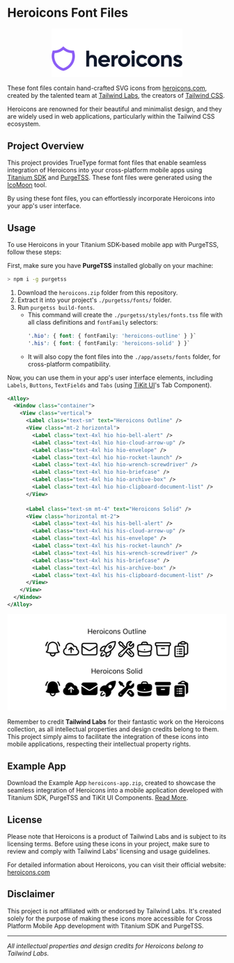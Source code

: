 # Heroicons Font Files

<p align="center">
  <a href="https://heroicons.com/" target="_blank">
    <img src="./images/logo-light.svg" alt="Heroicons Logo" width="300">
  </a>
</p>

These font files contain hand-crafted SVG icons from [heroicons.com](https://heroicons.com), created by the talented team at [Tailwind Labs](https://github.com/tailwindlabs), the creators of [Tailwind CSS](https://tailwindcss.com).

Heroicons are renowned for their beautiful and minimalist design, and they are widely used in web applications, particularly within the Tailwind CSS ecosystem.

## Project Overview

This project provides TrueType format font files that enable seamless integration of Heroicons into your cross-platform mobile apps using [Titanium SDK](https://titaniumsdk.com) and [PurgeTSS](https://purgetss.com). These font files were generated using the [IcoMoon](https://icomoon.io/) tool.

By using these font files, you can effortlessly incorporate Heroicons into your app's user interface.

## Usage

To use Heroicons in your Titanium SDK-based mobile app with PurgeTSS, follow these steps:

First, make sure you have **PurgeTSS** installed globally on your machine:

```bash
> npm i -g purgetss
```

1. Download the `heroicons.zip` folder from this repository.
2. Extract it into your project's `./purgetss/fonts/` folder.
3. Run `purgetss build-fonts`.
   - This command will create the `./purgetss/styles/fonts.tss` file with all class definitions and `fontFamily` selectors:
      ```scss
      '.hio': { font: { fontFamily: 'heroicons-outline' } }`
      '.his': { font: { fontFamily: 'heroicons-solid' } }`
      ```
   - It will also copy the font files into the `./app/assets/fonts` folder, for cross-platform compatibility.

Now, you can use them in your app's user interface elements, including `Labels`, `Buttons`, `TextFields` and `Tabs` (using [TiKit UI](https://purgetss.com/tikit#tabs)'s Tab Component).

```xml
<Alloy>
  <Window class="container">
    <View class="vertical">
      <Label class="text-sm" text="Heroicons Outline" />
      <View class="mt-2 horizontal">
        <Label class="text-4xl hio hio-bell-alert" />
        <Label class="text-4xl hio hio-cloud-arrow-up" />
        <Label class="text-4xl hio hio-envelope" />
        <Label class="text-4xl hio hio-rocket-launch" />
        <Label class="text-4xl hio hio-wrench-screwdriver" />
        <Label class="text-4xl hio hio-briefcase" />
        <Label class="text-4xl hio hio-archive-box" />
        <Label class="text-4xl hio hio-clipboard-document-list" />
      </View>

      <Label class="text-sm mt-4" text="Heroicons Solid" />
      <View class="horizontal mt-2">
        <Label class="text-4xl his his-bell-alert" />
        <Label class="text-4xl his his-cloud-arrow-up" />
        <Label class="text-4xl his his-envelope" />
        <Label class="text-4xl his his-rocket-launch" />
        <Label class="text-4xl his his-wrench-screwdriver" />
        <Label class="text-4xl his his-briefcase" />
        <Label class="text-4xl his his-archive-box" />
        <Label class="text-4xl his his-clipboard-document-list" />
      </View>
    </View>
  </Window>
</Alloy>
```

<p align="center">
  <img src="./images/icons.png" alt="Heroicons" width="600">
</p>

Remember to credit **Tailwind Labs** for their fantastic work on the Heroicons collection, as all intellectual properties and design credits belong to them. This project simply aims to facilitate the integration of these icons into mobile applications, respecting their intellectual property rights.

## Example App
Download the Example App `heroicons-app.zip`, created to showcase the seamless integration of Heroicons into a mobile application developed with Titanium SDK, PurgeTSS and TiKit UI Components. [Read More](./heroicons-app/README.md).

## License

Please note that Heroicons is a product of Tailwind Labs and is subject to its licensing terms. Before using these icons in your project, make sure to review and comply with Tailwind Labs' licensing and usage guidelines.

For detailed information about Heroicons, you can visit their official website: [heroicons.com](https://heroicons.com/)

## Disclaimer

This project is not affiliated with or endorsed by Tailwind Labs. It's created solely for the purpose of making these icons more accessible for Cross Platform Mobile App development with Titanium SDK and PurgeTSS.

---

*All intellectual properties and design credits for Heroicons belong to Tailwind Labs.*
